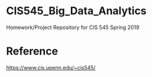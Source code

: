# CIS545_Big_Data_Analytics
Homework/Project Repository for CIS 545 Spring 2019

# Reference
https://www.cis.upenn.edu/~cis545/
